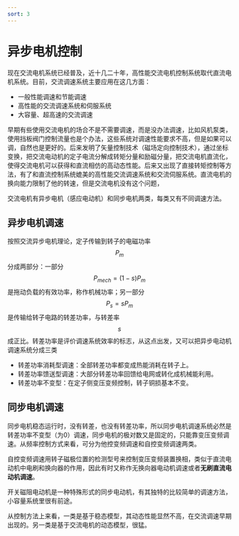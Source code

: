 ```yaml
---
sort: 3
---
```

# 异步电机控制

现在交流电机系统已经普及，近十几二十年，高性能交流电机控制系统取代直流电机系统。目前，交流调速系统主要应用在这几方面：
- 一般性能调速和节能调速
- 高性能的交流调速系统和伺服系统
- 大容量、超高速的交流调速

早期有些使用交流电机的场合不是不需要调速，而是没办法调速，比如风机泵类，使用挡板阀门控制流量也是个办法，这些系统对调速性能要求不高，但是如果可以调，自然也是更好的。后来发明了矢量控制技术（磁场定向控制技术），通过坐标变换，把交流电动机的定子电流分解成转矩分量和励磁分量，把交流电机直流化，使得交流电机可以获得和直流相仿的高动态性能。后来又出现了直接转矩控制等方法，有了和直流控制系统媲美的高性能交流调速系统和交流伺服系统。直流电机的换向能力限制了他的转速，但是交流电机没有这个问题，

交流电机有异步电机（感应电动机）和同步电机两类，每类又有不同调速方法。

## 异步电机调速

按照交流异步电机理论，定子传输到转子的电磁功率$$ P_m $$分成两部分：一部分$$ P_{mech} = (1-s)P_m $$是拖动负载的有效功率，称作机械功率；另一部分$$ P_s = sP_m $$是传输给转子电路的转差功率，与转差率$$s$$成正比。转差功率是评价调速系统效率的标志，从这点出发，又可以把异步电动机调速系统分成三类

- 转差功率消耗型调速：全部转差功率都变成热能消耗在转子上。
- 转差功率馈送型调速：大部分转差功率回馈给电网或转化成机械能利用。
- 转差功率不变型：在定子侧变压变频控制，转子铜损基本不变。

## 同步电机调速

同步电机稳态运行时，没有转差，也没有转差功率，所以同步电机调速系统必然是转差功率不变型（为0）调速，同步电机的极对数又是固定的，只能靠变压变频调速。从频率控制方式来看，可分为他控变频调速和自控变频调速两类。

自控变频调速用转子磁极位置的检测型号来控制变压变频装置换相，类似于直流电动机中电刷和换向器的作用，因此有时又称作无换向器电动机调速或者**无刷直流电动机调速**。

开关磁阻电动机是一种特殊形式的同步电动机，有其独特的比较简单的调速方法，小容量系统里很有前途。

从控制方法上来看，一类是基于稳态模型，其动态性能显然不高，在交流调速早期出现的。另一类是基于交流电机的动态模型，很猛。
  

